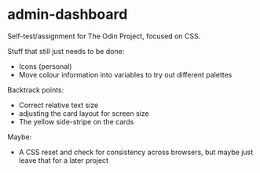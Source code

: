 # admin-dashboard
Self-test/assignment for The Odin Project, focused on CSS.

Stuff that still just needs to be done:
- Icons (personal)
- Move colour information into variables to try out different palettes

Backtrack points:
- Correct relative text size
- adjusting the card layout for screen size
- The yellow side-stripe on the cards

Maybe:
- A CSS reset and check for consistency across browsers, but maybe just leave that for a later project